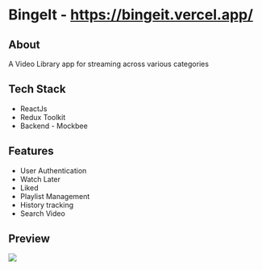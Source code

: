 # BingeIt - https://bingeit.vercel.app/

## About
A Video Library app for streaming across various categories 

## Tech Stack
- ReactJs
- Redux Toolkit
- Backend - Mockbee

## Features 
- User Authentication
- Watch Later
- Liked
- Playlist Management
- History tracking
- Search Video

## Preview
![](https://res.cloudinary.com/drmqhvz5l/image/upload/v1653069870/Screenshot_2022-05-20_233404_rsnywf.jpg)
